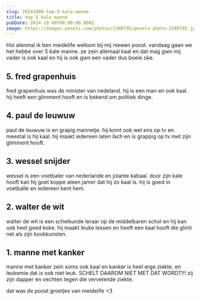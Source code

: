```yaml
---
slug: 20241008-top-5-kale-manne
title: top 5 kale manne
pubDate: 2024-10-08T00:00:00.000Z
image: https://images.pexels.com/photos/2380795/pexels-photo-2380795.jpeg?auto=compress&cs=tinysrgb&w=1260&h=750&dpr=1
---
```

Hoi alenmal ik ben meidelife welkom bij mij niewen poost. vandaag gaan we het hebbe over 5 kale manne. ze zein allemaal kaal en dat mag gwn mij vader is ook kaal en hij is ook gwn een vader dus boeie oke.

## 5. fred grapenhuis
fred grapenhuis was de minister van nedeland. hij is een man en ook kaal. hij heeft een glimment hooft en is bekend om politiek dinge.

## 4. paul de leuwuw
paul de leuwuw is en grapig mannetje. hij komt ook wel ens op tv en meestal is hij kaal. hij maakt iedereen laten lach en is grappig op tv met zijn glimment hooft.

## 3. wessel snijder
wessel is een voetbaler van nederlande en jolante kabaal. door zijn kale hooft kan hij goet koppe aleen jamer dat hij zo kaal is. hij is goed in voetballe en iedereen kent hem.

## 2. walter de wit
walter de wit is een scheikunde leraar op de middelbaren schol en hij kan ook heel goed koke. hij maakt leuke lessen en heeft een kaal hooft die glimt net als zijn kookkunsten.

## 1. manne met kanker
manne met kanker zein soms ook kaal en kanker is heel erge ziekte. en leukemie dat is ook niet leuk. SCHELT DAAROM NIET MET DAT WORDT!!! zij zijn dapper en vechten tegen die vervelende ziekte.

dat was de poost groetjes van meidelife <3